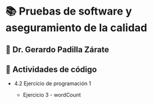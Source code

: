 # 📚 Pruebas de software y aseguramiento de la calidad

## 📘 Dr. Gerardo Padilla Zárate
 
## 📙 Actividades de código
 
* 4.2 Ejercicio de programación 1

  *   Ejercicio 3 - wordCount

